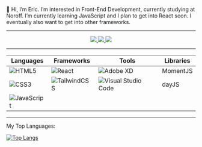 :wave: Hi, I’m Eric. I’m interested in Front-End Development, currently studying at Noroff. I’m currently learning JavaScript and I plan to get into React soon. I eventually also want to get into other frameworks.

---

<div align="center">
  <a href="https://www.linkedin.com/in/eric-pretzinger-0753551a4/">
    <img src="https://img.shields.io/badge/linkedin-%230077B5.svg?style=for-the-badge&logo=linkedin&logoColor=white" />
  </a>
  <a href="https://discordapp.com/channels/@me/210403855442247680">
    <img src="https://img.shields.io/badge/%3CpretzL0001%3E-%237289DA.svg?style=for-the-badge&logo=discord&logoColor=white" />
  </a>
  <a href="mailto:ericpretzinger@gmail.com">
    <img src="https://img.shields.io/badge/Gmail-D14836?style=for-the-badge&logo=gmail&logoColor=white" />
  </a>
</div>

---

| Languages | Frameworks | Tools | Libraries |
|-----------|------------|-------|-----------|
|![HTML5](https://img.shields.io/badge/html5-%23E34F26.svg?style=for-the-badge&logo=html5&logoColor=white)|![React](https://img.shields.io/badge/react-%2320232a.svg?style=for-the-badge&logo=react&logoColor=%2361DAFB)|![Adobe XD](https://img.shields.io/badge/Adobe%20XD-470137?style=for-the-badge&logo=Adobe%20XD&logoColor=#FF61F6)| MomentJS |
|![CSS3](https://img.shields.io/badge/css3-%231572B6.svg?style=for-the-badge&logo=css3&logoColor=white)| ![TailwindCSS](https://img.shields.io/badge/tailwindcss-%2338B2AC.svg?style=for-the-badge&logo=tailwind-css&logoColor=white) |![Visual Studio Code](https://img.shields.io/badge/Visual%20Studio%20Code-0078d7.svg?style=for-the-badge&logo=visual-studio-code&logoColor=white)| dayJS |
|![JavaScript](https://img.shields.io/badge/javascript-%23323330.svg?style=for-the-badge&logo=javascript&logoColor=%23F7DF1E)|

---

My Top Languages:

[![Top Langs](https://github-readme-stats.vercel.app/api/top-langs/?username=pretzL&layout=compact)](https://github.com/pretzL/github-readme-stats)

<!---
pretzL/pretzL is a ✨ special ✨ repository because its `README.md` (this file) appears on your GitHub profile.
You can click the Preview link to take a look at your changes.
--->
